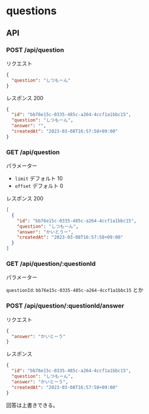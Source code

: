 # questions

## API

### POST /api/question

リクエスト

```json
{
  "question": "しつもーん"
}
```

レスポンス
200

```json
{
  "id": "bb76e15c-0335-485c-a264-4ccf1a1bbc15",
  "question": "しつもーん",
  "answer": "",
  "createdAt": "2023-03-08T16:57:58+09:00"
}
```

### GET /api/question

パラメーター

- `limit` デフォルト 10
- `offset` デフォルト 0

レスポンス
200

```json
[
  {
    "id": "bb76e15c-0335-485c-a264-4ccf1a1bbc15",
    "question": "しつもーん",
    "answer": "かいとうー",
    "createdAt": "2023-03-08T16:57:58+09:00"
  }
]
```

### GET /api/question/:questionId

パラメーター

`questionId`: `bb76e15c-0335-485c-a264-4ccf1a1bbc15` とか

### POST /api/question/:questionId/answer

リクエスト

```json
{
  "answer": "かいとーう"
}
```

レスポンス

```json
{
  "id": "bb76e15c-0335-485c-a264-4ccf1a1bbc15",
  "question": "しつもーん",
  "answer": "かいとーう",
  "createdAt": "2023-03-08T16:57:58+09:00"
}
```

回答は上書きできる。

